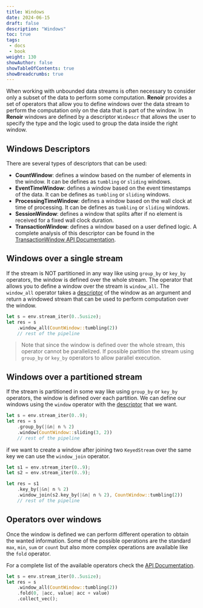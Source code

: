 ```yaml
---
title: Windows
date: 2024-06-15
draft: false
description: "Windows"
toc: true
tags:
 - docs
 - book
weight: 130
showAuthor: false
showTableOfContents: true
showBreadcrumbs: true
---
```


When working with unbounded data streams is often necessary to consider only a subset of the data to perform some computation. **Renoir** provides a set of operators that allow you to define windows over the data stream to perform the computation only on the data that is part of the window.
In **Renoir** windows are defined by a descriptor `WinDescr` that allows the user to specify the type and the logic used to group the data inside the right window.

## Windows Descriptors
There are several types of descriptors that can be used:
- **CountWindow**: defines a window based on the number of elements in the window. It can be defines as `tumbling` or `sliding` windows.
- **EventTimeWindow**: defines a window based on the event timestamps of the data. It can be defines as `tumbling` or `sliding` windows.
- **ProcessingTimeWindow**: defines a window based on the wall clock at time of processing. It can be defines as `tumbling` or `sliding` windows.
- **SessionWindow**: defines a window that splits after if no element is received for a fixed wall clock duration.
- **TransactionWindow**: defines a window based on a user defined logic. A complete analysis of this descriptor can be found in the [TransactionWindow API Documentation](https://deib-polimi.github.io/renoir/renoir/operator/window/struct.TransactionWindow.html).


## Windows over a single stream
If the stream is NOT partitioned in any way like using `group_by` or `key_by` operators, the window is defined over the whole stream. 
The operator that allows you to define a window over the stream is `window_all`. The `window_all` operator takes a [descriptor](#windows-descriptors) of the window as an argument and return a windowed stream that can be used to perform computation over the window.

```Rust
let s = env.stream_iter(0..5usize);
let res = s
    .window_all(CountWindow::tumbling(2))
    // rest of the pipeline
```

> Note that since the window is defined over the whole stream, this operator cannot be parallelized. If possible partition the stream using `group_by` or `key_by` operators to allow parallel execution.

## Windows over a partitioned stream
If the stream is partitioned in some way like using `group_by` or `key_by` operators, the window is defined over each partition. We can define our windows using the `window` operator with the [descriptor](#windows-descriptors) that we want.

```Rust
let s = env.stream_iter(0..9);
let res = s
    .group_by(|&n| n % 2)
    .window(CountWindow::sliding(3, 2))
    // rest of the pipeline
```

if we want to create a window after joining two `KeyedStream` over the same key we can use the `window_join` operator.

```Rust
let s1 = env.stream_iter(0..9);
let s2 = env.stream_iter(0..9);

let res = s1
    .key_by(|&n| n % 2)
    .window_join(s2.key_by(|&n| n % 2), CountWindow::tumbling(2))
    // rest of the pipeline
```

## Operators over windows
Once the window is defined we can perform different operation to obtain the wanted information. Some of the possible operations are the standard `max`, `min`, `sum` or `count` but also more complex operations are available like the `fold` operator.

For a complete list of the available operators check the [API Documentation](https://deib-polimi.github.io/renoir/renoir/struct.WindowedStream.html#).

```Rust
let s = env.stream_iter(0..5usize);
let res = s
    .window_all(CountWindow::tumbling(2))
    .fold(0, |acc, value| acc + value)
    .collect_vec();
```
